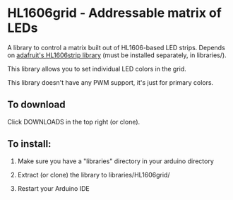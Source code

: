 # HL1606grid - Addressable matrix of LEDs

A library to control a matrix built out of HL1606-based LED strips. Depends on [adafruit's HL1606strip library](https://github.com/adafruit/HL1606-LED-Strip) (must be installed separately, in libraries/).

This library allows you to set individual LED colors in the grid.

This library doesn't have any PWM support, it's just for primary colors.

## To download

Click DOWNLOADS in the top right (or clone).

## To install:

1. Make sure you have a "libraries" directory in your arduino directory

2. Extract (or clone) the library to libraries/HL1606grid/

3. Restart your Arduino IDE
